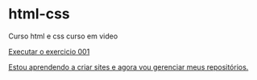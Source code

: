 # html-css
 Curso html e css curso em video

<a href="https://brunovasquezz.github.io/html-css/exercicios/ex001/index.html"> Executar o exercicio 001

Estou aprendendo a criar sites e agora vou gerenciar meus repositórios.

